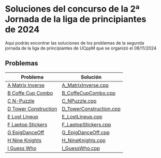 # Soluciones del concurso de la 2ª Jornada de la liga de principiantes de 2024
Aqui podrás encontrar las soluciones de los problemas de la segunda jornada de la liga de principiantes de UCppM que se organizó el 08/11/2024
## Problemas

|Problema | Solución |
|---------|----------|
|[A Matrix Inverse](https://open.kattis.com/problems/matrix)|[A_MatrixInverse.cpp](A_MatrixInverse.cpp)|
|[B Coffe Cup Combo](https://open.kattis.com/problems/coffeecupcombo)|[B_CoffeCupCombo.cpp](B_CoffeCupCombo.cpp)|
|[C N-Puzzle](https://open.kattis.com/problems/npuzzle)|[C_NPuzzle.cpp](C_NPuzzle.cpp)|
|[D Tower Construction](https://open.kattis.com/problems/tornbygge)|[D_TowerConstruction.cpp](D_TowerConstruction.cpp)|
|[E Lost Lineup](https://codeforces.com/problemset/problem/1535/A)|[E_LostLineup.cpp](E_LostLineup.cpp)|
|[F Laptop Stickers](https://open.kattis.com/problems/laptopstickers)|[F_LaptopStickers.cpp](F_LaptopStickers.cpp)|
|[G EpigDanceOff](https://open.kattis.com/problems/epigdanceoff)|[G_EpigDanceOff.cpp](G_EpigDanceOff.cpp)|
|[H Nine Knights](https://open.kattis.com/problems/nineknights)|[H_NineKnights.cpp](H_NineKnights.cpp)|
|[I Guess Who](https://open.kattis.com/problems/guesswho)|[I_GuessWho.cpp](I_GuessWho.cpp)|

